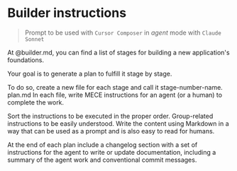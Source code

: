 # Builder instructions

> Prompt to be used with `Cursor Composer` in _agent_ mode with `Claude Sonnet`

At @builder.md, you can find a list of stages for building a new application's foundations. 

Your goal is to generate a plan to fulfill it stage by stage. 

To do so, create a new file for each stage and call it stage-number-name. plan.md In each file, write MECE instructions for an agent (or a human) to complete the work. 

Sort the instructions to be executed in the proper order. Group-related instructions to be easily understood. Write the content using Markdown in a way that can be used as a prompt and is also easy to read for humans.

At the end of each plan include a changelog section with a set of instructions for the agent to write or update documentation, including a summary of the agent work and conventional commit messages.
